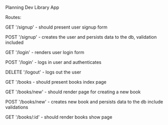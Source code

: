 Planning Dev Library App

Routes:

   GET '/signup'
      - should present user signup form
   
   POST '/signup'
      - creates the user and persists data to the db,
        validation included

   GET '/login'
      - renders user login form
   
   POST '/login'
      - logs in user and authenticates
   
   DELETE '/logout'
      - logs out the user

   GET '/books
      - should present books index page

   GET '/books/new'
      - should render page for creating a new book

   POST '/books/new'
      - creates new book and persists data to the db
        include validations

   GET '/books/:id'
      - should render books show page
   